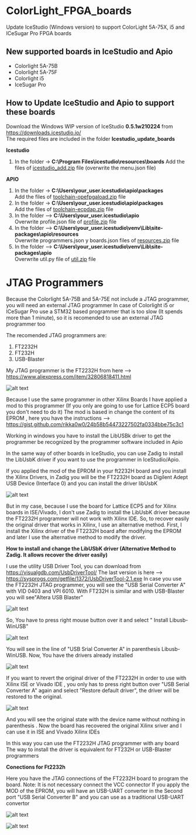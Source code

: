 # ColorLight_FPGA_boards
Update IceStudio (Windows version) to support ColorLight 5A-75X, i5 and ICeSugar Pro FPGA boards


## New supported boards in IceStudio and Apio

- Colorlight 5A-75B
- Colorlight 5A-75F
- Colorlight i5
- IceSugar Pro 

## How to Update IceStudio and Apio to support these boards

Download the Windows WIP version of IceStudio **0.5.1w210224** from https://downloads.icestudio.io/  
The required files are included in the folder **Icestudio_update_boards**

**Icestudio** 
1) In the folder -> **C:\Program Files\icestudio\resources\boards**
Add the files of   [icestudio_add.zip](https://github.com/benitoss/ColorLight_FPGA_boards/raw/main/Icestudio_update_boards/icestudio_add.zip) file (overwrite the menu.json file)

**APIO**
1)  In the folder   -> **C:\Users\your_user\.icestudio\apio\packages**  
Add the files of [toolchain-opefpgaload.zip](https://github.com/benitoss/ColorLight_FPGA_boards/raw/main/Icestudio_update_boards/toolchain-opefpgaload.zip) file
2)  In the folder   -> **C:\Users\your_user\.icestudio\apio\packages**  
Add the files of  [toolchain-ecpdap.zip](https://github.com/benitoss/ColorLight_FPGA_boards/raw/main/Icestudio_update_boards/toolchain-ecpdap.zip) file
3)  In the folder    --> **C:\Users\your_user\.icestudio\apio**  
Overwrite profile.json file of [profile.zip](https://github.com/benitoss/ColorLight_FPGA_boards/raw/main/Icestudio_update_boards/profile.zip) file
4)   In the folder   --> **C:\Users\your_user\.icestudio\venv\Lib\site-packages\apio\resources**  
Overwrite programmers.json y boards.json  files of [resources.zip](https://github.com/benitoss/ColorLight_FPGA_boards/raw/main/Icestudio_update_boards/resources.zip) file
5)  In the folder  --> **C:\Users\your_user\.icestudio\venv\Lib\site-packages\apio**  
Overwrite util.py file of [util.zip](https://github.com/benitoss/ColorLight_FPGA_boards/raw/main/Icestudio_update_boards/util.zip) file

# JTAG Programmers

Because the Colorlight 5A-75B and 5A-75E not include a JTAG programmer, you will need an external JTAG programmer
In case of Colorlight i5 or ICeSugar Pro use a STM32 based programmer that is too slow (It spends more than 1 minute), so it is recomended to use an external JTAG programmer too

The recomended JTAG programmers are:
1) FT2232H
2) FT232H
3) USB-Blaster

My JTAG programmer is the FT2232H   from here --> https://www.aliexpress.com/item/32806818411.html

![alt text](https://github.com/benitoss/ColorLight_FPGA_boards/blob/main/images/ft2232h_1.png)

Because I use the same programmer in other Xilinx Boards I have applied a mod to this programmer (If you only are going to use for Lattice  ECP5 board you don't need to do it)
The mod is based in change the content of its EPROM , here you have the instructions  -->  https://gist.github.com/rikka0w0/24b58b54473227502fa0334bbe75c3c1

Working in windows you have to install the LibUSBk driver to get the programmer be recognized by the programmer software included in Apio

In the same way of other boards in IceStudio, you can use Zadig to install the LibUsbK driver if you want to use the programmer in IceStudio/Apio.

If you applied the mod of the EPROM in your ft2232H board and you install the Xilinx Drivers, in Zadig you will be the FT2232H board as Digilent Adept USB Device (Interface 0) and you can install the driver libUsbK

![alt text](https://github.com/benitoss/ColorLight_FPGA_boards/blob/main/images/zadig.png)

But in my case, because I use the board for Lattice ECP5 and for Xilinx boards in ISE/Vivado, I don't use Zadig to install the LibUsbK driver because the FT2232H programmer will not work with Xilinx IDE. So, to recover easily the original driver that works in Xilinx, I use an alternative method.  First, I install the Xilinx driver of the FT2232H board after modifying the EPROM and later I use the alternative method to modify the driver.

**How to install and change the LibUSbK driver (Alternative Method to Zadig. It allows recover the driver easily)**

I use the utility USB Driver Tool, you can download from https://visualgdb.com/UsbDriverTool/  The last version is here --> https://sysprogs.com/getfile/1372/UsbDriverTool-2.1.exe
In case you use the FT2232H JTAG programmer, you will see the "USB Serial Converter A" with VID 0403 and VPI 6010. With FT232H is similar and with USB-Blaster you will see"Altera USB Blaster"

![alt text](https://github.com/benitoss/ColorLight_FPGA_boards/blob/main/images/USB_Driver_Tool_1.jpg)

So, You have to press right mouse button over it and select " Install Libusb-WinUSB"

![alt text](https://github.com/benitoss/ColorLight_FPGA_boards/blob/main/images/USB_Driver_Tool_2.jpg)

You will see in the line of "USB Srial Converter A"  in parenthesis Libusb-WinUSB. Now, You have the drivers already installed

![alt text](https://github.com/benitoss/ColorLight_FPGA_boards/blob/main/images/USB_Driver_Tool_3.jpg)

If you want to revert the original driver of the FT2232H in order to use with Xilinx ISE or Vivado IDE , you only has to press right button over "USB Serial Converter A" again and select "Restore default driver", the driver will be restored to the original.

![alt text](https://github.com/benitoss/ColorLight_FPGA_boards/blob/main/images/USB_Driver_Tool_4.jpg)

And you will see the original state with the device name without nothing in parenthesis . Now the board has recovered the original Xilinx sriver and I can use it in ISE and Vivado Xilinx IDEs 

In this way you can use the FT2232H JTAG programmer with any board  
The way to install the driver is equivalent for FT232H or USB-Blaster programmers

**Conections for Ft2232h**

Here you have the JTAG connections of the FT2232H board to program the board. Note: It is not necessary connect the VCC connector
If you apply the MOD of the EPROM, you will have an USB-UART converter in the Second port "USB Serial Converter B" and you can use as a traditional USB-UART convertor

![alt text](https://github.com/benitoss/ColorLight_FPGA_boards/blob/main/images/ft2232h_2.png)

![alt text](https://github.com/benitoss/ColorLight_FPGA_boards/blob/main/images/ft2323h_3.jpg)

